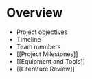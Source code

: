 # Overview
- Project objectives
- Timeline
- Team members
- [[Project Milestones]]
- [[Equipment and Tools]]
- [[Literature Review]]
